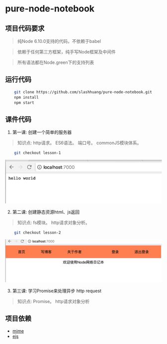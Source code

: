 # pure-node-notebook

## 项目代码要求

> 纯Node 6.10.0支持的代码，不依赖于babel

> 依赖于任何第三方框架，纯手写Node框架及中间件

> 所有语法都在Node.green下的支持列表

## 运行代码

```bash
	git clone https://github.com/slashhuang/pure-node-notebook.git
	npm install 
	npm start
```


## 课件代码

1. 第一课: 创建一个简单的服务器

> 知识点: http请求。 ES6语法。 端口号。 commonJS模块体系。

```bash
	git checkout lesson-1
```
![效果展示](./lesson-demo/lesson1.png)

2. 第二课: 创建静态资源html、js返回

> 知识点: fs模块。 http请求对象分析。

```bash
	git checkout lesson-2
```
![效果展示](./lesson-demo/lesson2.png)

3. 第三课: 学习Promise来处理异步 http request

> 知识点: Promise。 http请求对象分析



## 项目依赖

- [mime](https://github.com/broofa/node-mime)
- [ejs](https://github.com/mde/ejs)




